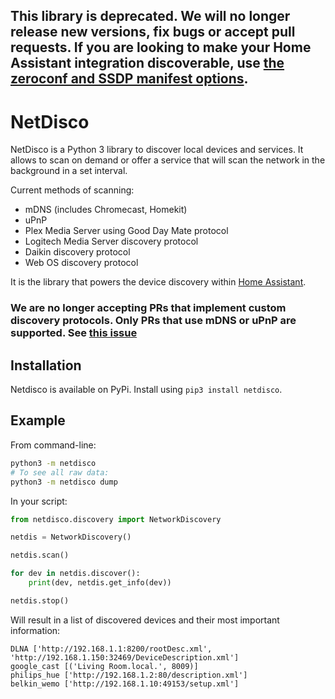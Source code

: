## This library is deprecated. We will no longer release new versions, fix bugs or accept pull requests. If you are looking to make your Home Assistant integration discoverable, use [the zeroconf and SSDP manifest options](https://developers.home-assistant.io/docs/en/next/creating_integration_manifest.html#zeroconf).

# NetDisco

NetDisco is a Python 3 library to discover local devices and services. It allows to scan on demand or offer a service that will scan the network in the background in a set interval.

Current methods of scanning:

 - mDNS (includes Chromecast, Homekit)
 - uPnP
 - Plex Media Server using Good Day Mate protocol
 - Logitech Media Server discovery protocol
 - Daikin discovery protocol
 - Web OS discovery protocol

It is the library that powers the device discovery within [Home Assistant](https://home-assistant.io/).

### We are no longer accepting PRs that implement custom discovery protocols. Only PRs that use mDNS or uPnP are supported. See [this issue](https://github.com/home-assistant/netdisco/issues/230)

## Installation

Netdisco is available on PyPi. Install using `pip3 install netdisco`.

## Example

From command-line:

```bash
python3 -m netdisco
# To see all raw data:
python3 -m netdisco dump
```

In your script:

```python
from netdisco.discovery import NetworkDiscovery

netdis = NetworkDiscovery()

netdis.scan()

for dev in netdis.discover():
    print(dev, netdis.get_info(dev))

netdis.stop()
```

Will result in a list of discovered devices and their most important information:

```
DLNA ['http://192.168.1.1:8200/rootDesc.xml', 'http://192.168.1.150:32469/DeviceDescription.xml']
google_cast [('Living Room.local.', 8009)]
philips_hue ['http://192.168.1.2:80/description.xml']
belkin_wemo ['http://192.168.1.10:49153/setup.xml']
```
